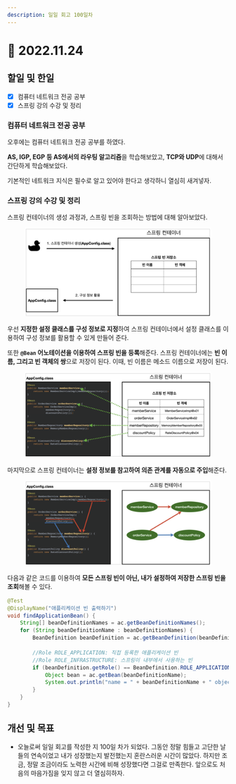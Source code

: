 ```yaml
---
description: 일일 회고 100일차
---
```


# 🙂 2022.11.24

## 할일 및 한일&#x20;

* [x] 컴퓨터 네트워크 전공 공부&#x20;
* [x] 스프링 강의 수강 및 정리&#x20;

### 컴퓨터 네트워크 전공 공부&#x20;

오후에는 컴퓨터 네트워크 전공 공부를 하였다.

**AS, IGP, EGP 등 AS에서의 라우팅 알고리즘**을 학습해보았고, **TCP와 UDP**에 대해서 간단하게 학습해보았다.

기본적인 네트워크 지식은 필수로 알고 있어야 한다고 생각하니 열심히 새겨넣자.

### 스프링 강의 수강 및 정리&#x20;

스프링 컨테이너의 생성 과정과, 스프링 빈을 조회하는 방법에 대해 알아보았다.

<figure><img src="../.gitbook/assets/image (10).png" alt=""><figcaption></figcaption></figure>

우선 **지정한 설정 클래스를 구성 정보로 지정**하여 스프링 컨테이너에서 설정 클래스를 이용하여 구성 정보를 활용할 수 있게 만들어 준다.

또한 **`@Bean` 어노테이션을 이용하여 스프링 빈을 등록**해준다. 스프링 컨테이너에는 **빈 이름, 그리고 빈 객체의 쌍**으로 저장이 된다. 이때, 빈 이름은 메소드 이름으로 저장이 된다.

<figure><img src="../.gitbook/assets/image.png" alt=""><figcaption></figcaption></figure>

마지막으로 스프링 컨테이너는 **설정 정보를 참고하여 의존 관계를 자동으로 주입**해준다.

<figure><img src="../.gitbook/assets/image (5).png" alt=""><figcaption></figcaption></figure>

다음과 같은 코드를 이용하여 **모든 스프링 빈이 아닌, 내가 설정하여 저장한 스프링 빈을 조회**해볼 수 있다.

```java
@Test
@DisplayName("애플리케이션 빈 출력하기")
void findApplicationBean() {
    String[] beanDefinitionNames = ac.getBeanDefinitionNames();
    for (String beanDefinitionName : beanDefinitionNames) {
        BeanDefinition beanDefinition = ac.getBeanDefinition(beanDefinitionName);

        //Role ROLE_APPLICATION: 직접 등록한 애플리케이션 빈
        //Role ROLE_INFRASTRUCTURE: 스프링이 내부에서 사용하는 빈
        if (beanDefinition.getRole() == BeanDefinition.ROLE_APPLICATION) {
            Object bean = ac.getBean(beanDefinitionName);
            System.out.println("name = " + beanDefinitionName + " object = " + bean);
        }
    }
}
```

## 개선 및 목표&#x20;

* 오늘로써 일일 회고를 작성한 지 100일 차가 되었다. 그동안 정말 힘들고 고단한 날들의 연속이었고 내가 성장했는지 발전했는지 혼란스러운 시간이 많았다. 하지만 조금, 정말 조금이라도 노력한 시간에 비해 성장했다면 그걸로 만족한다. 앞으로도 처음의 마음가짐을 잊지 않고 더 열심히하자.&#x20;
